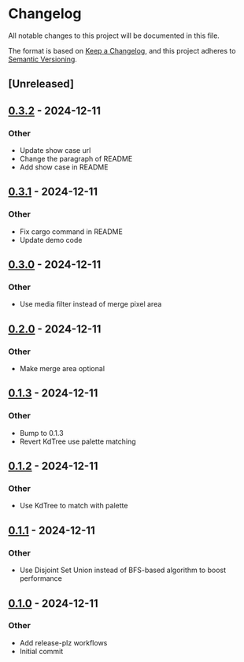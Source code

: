 # Changelog

All notable changes to this project will be documented in this file.

The format is based on [Keep a Changelog](https://keepachangelog.com/en/1.0.0/),
and this project adheres to [Semantic Versioning](https://semver.org/spec/v2.0.0.html).

## [Unreleased]

## [0.3.2](https://github.com/AllenDang/color_reducer/compare/v0.3.1...v0.3.2) - 2024-12-11

### Other

- Update show case url
- Change the paragraph of README
- Add show case in README

## [0.3.1](https://github.com/AllenDang/color_reducer/compare/v0.3.0...v0.3.1) - 2024-12-11

### Other

- Fix cargo command in README
- Update demo code

## [0.3.0](https://github.com/AllenDang/color_reducer/compare/v0.2.0...v0.3.0) - 2024-12-11

### Other

- Use media filter instead of merge pixel area

## [0.2.0](https://github.com/AllenDang/color_reducer/compare/v0.1.3...v0.2.0) - 2024-12-11

### Other

- Make merge area optional

## [0.1.3](https://github.com/AllenDang/color_reducer/compare/v0.1.2...v0.1.3) - 2024-12-11

### Other

- Bump to 0.1.3
- Revert KdTree use palette matching

## [0.1.2](https://github.com/AllenDang/color_reducer/compare/v0.1.1...v0.1.2) - 2024-12-11

### Other

- Use KdTree to match with palette

## [0.1.1](https://github.com/AllenDang/color_reducer/compare/v0.1.0...v0.1.1) - 2024-12-11

### Other

- Use Disjoint Set Union instead of BFS-based algorithm to boost performance

## [0.1.0](https://github.com/AllenDang/color_reducer/releases/tag/v0.1.0) - 2024-12-11

### Other

- Add release-plz workflows
- Initial commit

